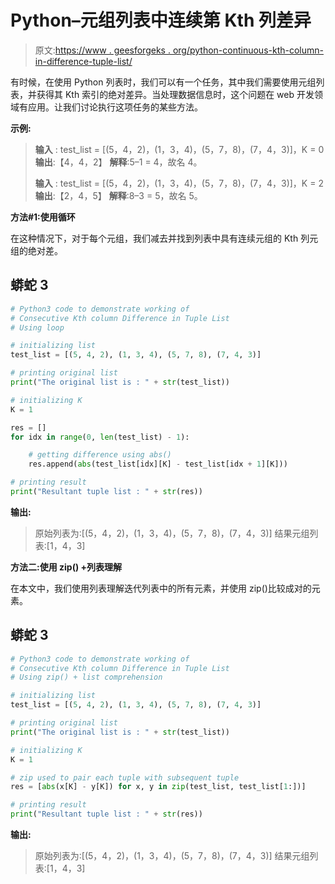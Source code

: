 # Python–元组列表中连续第 Kth 列差异

> 原文:[https://www . geesforgeks . org/python-continuous-kth-column-in-difference-tuple-list/](https://www.geeksforgeeks.org/python-consecutive-kth-column-difference-in-tuple-list/)

有时候，在使用 Python 列表时，我们可以有一个任务，其中我们需要使用元组列表，并获得其 Kth 索引的绝对差异。当处理数据信息时，这个问题在 web 开发领域有应用。让我们讨论执行这项任务的某些方法。

**示例:**

> **输入** : test_list = [(5，4，2)，(1，3，4)，(5，7，8)，(7，4，3)]，K = 0
> **输出**:【4，4，2】
> **解释**:5–1 = 4，故名 4。
> 
> **输入** : test_list = [(5，4，2)，(1，3，4)，(5，7，8)，(7，4，3)]，K = 2
> **输出**:【2，4，5】
> **解释**:8–3 = 5，故名 5。

**方法#1:使用循环**

在这种情况下，对于每个元组，我们减去并找到列表中具有连续元组的 Kth 列元组的绝对差。

## 蟒蛇 3

```py
# Python3 code to demonstrate working of 
# Consecutive Kth column Difference in Tuple List
# Using loop

# initializing list
test_list = [(5, 4, 2), (1, 3, 4), (5, 7, 8), (7, 4, 3)]

# printing original list
print("The original list is : " + str(test_list))

# initializing K 
K = 1 

res = []
for idx in range(0, len(test_list) - 1):

    # getting difference using abs()
    res.append(abs(test_list[idx][K] - test_list[idx + 1][K]))

# printing result 
print("Resultant tuple list : " + str(res))
```

**输出:**

> 原始列表为:[(5，4，2)，(1，3，4)，(5，7，8)，(7，4，3)]
> 结果元组列表:[1，4，3]

**方法二:使用 zip() +列表理解**

在本文中，我们使用列表理解迭代列表中的所有元素，并使用 zip()比较成对的元素。

## 蟒蛇 3

```py
# Python3 code to demonstrate working of 
# Consecutive Kth column Difference in Tuple List
# Using zip() + list comprehension

# initializing list
test_list = [(5, 4, 2), (1, 3, 4), (5, 7, 8), (7, 4, 3)]

# printing original list
print("The original list is : " + str(test_list))

# initializing K 
K = 1 

# zip used to pair each tuple with subsequent tuple
res = [abs(x[K] - y[K]) for x, y in zip(test_list, test_list[1:])]

# printing result 
print("Resultant tuple list : " + str(res))
```

**输出:**

> 原始列表为:[(5，4，2)，(1，3，4)，(5，7，8)，(7，4，3)]
> 结果元组列表:[1，4，3]